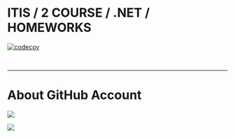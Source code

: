# ITIS / 2 COURSE / .NET / HOMEWORKS
[![codecov](https://codecov.io/gh/romadanskiy/dr/branch/dr1-coverage/graph/badge.svg)](https://codecov.io/gh/romadanskiy/dr)

</br>  

---  

# About GitHub Account

[![](https://github-readme-stats.vercel.app/api?username=romadanskiy)](https://github.com/romadanskiy)

[![](https://github-readme-stats.vercel.app/api/top-langs/?username=romadanskiy)](https://github.com/romadanskiy)  
